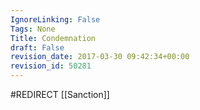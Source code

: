 ```yaml
---
IgnoreLinking: False
Tags: None
Title: Condemnation
draft: False
revision_date: 2017-03-30 09:42:34+00:00
revision_id: 50281
---
```


#REDIRECT [[Sanction]]